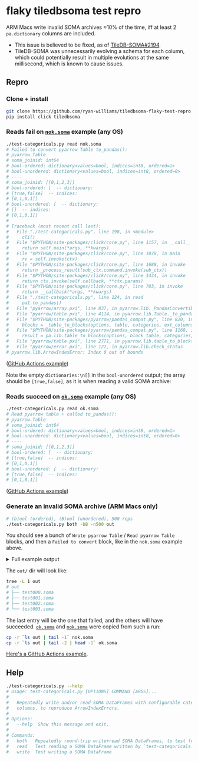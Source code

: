 # flaky tiledbsoma test repro
ARM Macs write invalid SOMA archives ≈10% of the time, iff at least 2 `pa.dictionary` columns are included.

- This issue is believed to be fixed, as of [TileDB-SOMA#2194](https://github.com/single-cell-data/TileDB-SOMA/pull/2194).
- TileDB-SOMA was unnecessarily evolving a schema for each column, which could potentially result in multiple evolutions at the same millisecond, which is known to cause issues.

## Repro

### Clone + install
```bash
git clone https://github.com/ryan-williams/tiledbsoma-flaky-test-repro && cd tiledbsoma-flaky-test-repro
pip install click tiledbsoma
```

### Reads fail on [`nok.soma`] example (any OS)
```bash
./test-categoricals.py read nok.soma
# Failed to convert pyarrow Table to_pandas():
# pyarrow.Table
# soma_joinid: int64
# bool-ordered: dictionary<values=bool, indices=int8, ordered=1>
# bool-unordered: dictionary<values=bool, indices=int8, ordered=0>
# ----
# soma_joinid: [[0,1,2,3]]
# bool-ordered: [  -- dictionary:
# [true,false]  -- indices:
# [0,1,0,1]]
# bool-unordered: [  -- dictionary:
# []  -- indices:
# [0,1,0,1]]
#
# Traceback (most recent call last):
#   File "./test-categoricals.py", line 198, in <module>
#     cli()
#   File "$PYTHON/site-packages/click/core.py", line 1157, in __call__
#     return self.main(*args, **kwargs)
#   File "$PYTHON/site-packages/click/core.py", line 1078, in main
#     rv = self.invoke(ctx)
#   File "$PYTHON/site-packages/click/core.py", line 1688, in invoke
#     return _process_result(sub_ctx.command.invoke(sub_ctx))
#   File "$PYTHON/site-packages/click/core.py", line 1434, in invoke
#     return ctx.invoke(self.callback, **ctx.params)
#   File "$PYTHON/site-packages/click/core.py", line 783, in invoke
#     return __callback(*args, **kwargs)
#   File "./test-categoricals.py", line 124, in read
#     pa1.to_pandas()
#   File "pyarrow/array.pxi", line 837, in pyarrow.lib._PandasConvertible.to_pandas
#   File "pyarrow/table.pxi", line 4114, in pyarrow.lib.Table._to_pandas
#   File "$PYTHON/site-packages/pyarrow/pandas_compat.py", line 820, in table_to_blockmanager
#     blocks = _table_to_blocks(options, table, categories, ext_columns_dtypes)
#   File "$PYTHON/site-packages/pyarrow/pandas_compat.py", line 1168, in _table_to_blocks
#     result = pa.lib.table_to_blocks(options, block_table, categories,
#   File "pyarrow/table.pxi", line 2771, in pyarrow.lib.table_to_blocks
#   File "pyarrow/error.pxi", line 127, in pyarrow.lib.check_status
# pyarrow.lib.ArrowIndexError: Index 0 out of bounds
```

([GitHub Actions example][GHA nok])

Note the empty `dictionaries:\n[]` in the `bool-unordered` output; the array should be `[true,false]`, as it is when reading a valid SOMA archive:

### Reads succeed on [`ok.soma`] example (any OS)
```bash
./test-categoricals.py read ok.soma
# Read pyarrow table + called to_pandas():
# pyarrow.Table
# soma_joinid: int64
# bool-ordered: dictionary<values=bool, indices=int8, ordered=1>
# bool-unordered: dictionary<values=bool, indices=int8, ordered=0>
# ----
# soma_joinid: [[0,1,2,3]]
# bool-ordered: [  -- dictionary:
# [true,false]  -- indices:
# [0,1,0,1]]
# bool-unordered: [  -- dictionary:
# [true,false]  -- indices:
# [0,1,0,1]]
```

([GitHub Actions example][GHA ok])

### Generate an invalid SOMA archive (ARM Macs only)
```bash
# (b)ool (ordered), (B)ool (unordered), 500 reps
./test-categoricals.py both -bB -n500 out
```

You should see a bunch of `Wrote pyarrow Table` / `Read pyarrow Table` blocks, and then a `Failed to convert` block, like in the `nok.soma` example above.

<details><summary>Full example output</summary>

```
Wrote pyarrow Table pyarrow.Table
soma_joinid: int64
bool-ordered: dictionary<values=bool, indices=int8, ordered=1>
bool-unordered: dictionary<values=bool, indices=int8, ordered=0>
----
soma_joinid: [[0,1,2,3]]
bool-ordered: [  -- dictionary:
[true,false]  -- indices:
[0,1,0,1]]
bool-unordered: [  -- dictionary:
[true,false]  -- indices:
[0,1,0,1]]

Read pyarrow table + called to_pandas():
pyarrow.Table
soma_joinid: int64
bool-ordered: dictionary<values=bool, indices=int8, ordered=1>
bool-unordered: dictionary<values=bool, indices=int8, ordered=0>
----
soma_joinid: [[0,1,2,3]]
bool-ordered: [  -- dictionary:
[true,false]  -- indices:
[0,1,0,1]]
bool-unordered: [  -- dictionary:
[true,false]  -- indices:
[0,1,0,1]]

Wrote pyarrow Table pyarrow.Table
soma_joinid: int64
bool-ordered: dictionary<values=bool, indices=int8, ordered=1>
bool-unordered: dictionary<values=bool, indices=int8, ordered=0>
----
soma_joinid: [[0,1,2,3]]
bool-ordered: [  -- dictionary:
[true,false]  -- indices:
[0,1,0,1]]
bool-unordered: [  -- dictionary:
[true,false]  -- indices:
[0,1,0,1]]

Read pyarrow table + called to_pandas():
pyarrow.Table
soma_joinid: int64
bool-ordered: dictionary<values=bool, indices=int8, ordered=1>
bool-unordered: dictionary<values=bool, indices=int8, ordered=0>
----
soma_joinid: [[0,1,2,3]]
bool-ordered: [  -- dictionary:
[true,false]  -- indices:
[0,1,0,1]]
bool-unordered: [  -- dictionary:
[true,false]  -- indices:
[0,1,0,1]]

Wrote pyarrow Table pyarrow.Table
soma_joinid: int64
bool-ordered: dictionary<values=bool, indices=int8, ordered=1>
bool-unordered: dictionary<values=bool, indices=int8, ordered=0>
----
soma_joinid: [[0,1,2,3]]
bool-ordered: [  -- dictionary:
[true,false]  -- indices:
[0,1,0,1]]
bool-unordered: [  -- dictionary:
[true,false]  -- indices:
[0,1,0,1]]

Read pyarrow table + called to_pandas():
pyarrow.Table
soma_joinid: int64
bool-ordered: dictionary<values=bool, indices=int8, ordered=1>
bool-unordered: dictionary<values=bool, indices=int8, ordered=0>
----
soma_joinid: [[0,1,2,3]]
bool-ordered: [  -- dictionary:
[true,false]  -- indices:
[0,1,0,1]]
bool-unordered: [  -- dictionary:
[true,false]  -- indices:
[0,1,0,1]]

Wrote pyarrow Table pyarrow.Table
soma_joinid: int64
bool-ordered: dictionary<values=bool, indices=int8, ordered=1>
bool-unordered: dictionary<values=bool, indices=int8, ordered=0>
----
soma_joinid: [[0,1,2,3]]
bool-ordered: [  -- dictionary:
[true,false]  -- indices:
[0,1,0,1]]
bool-unordered: [  -- dictionary:
[true,false]  -- indices:
[0,1,0,1]]

Failed to convert pyarrow Table to_pandas():
pyarrow.Table
soma_joinid: int64
bool-ordered: dictionary<values=bool, indices=int8, ordered=1>
bool-unordered: dictionary<values=bool, indices=int8, ordered=0>
----
soma_joinid: [[0,1,2,3]]
bool-ordered: [  -- dictionary:
[true,false]  -- indices:
[0,1,0,1]]
bool-unordered: [  -- dictionary:
[]  -- indices:
[0,1,0,1]]


Error on attempt 4: Index 0 out of bounds
Traceback (most recent call last):
  File "./test-categoricals.py", line 192, in <module>
    cli()
  File "$PYTHON/site-packages/click/core.py", line 1157, in __call__
    return self.main(*args, **kwargs)
  File "$PYTHON/site-packages/click/core.py", line 1078, in main
    rv = self.invoke(ctx)
  File "$PYTHON/site-packages/click/core.py", line 1688, in invoke
    return _process_result(sub_ctx.command.invoke(sub_ctx))
  File "$PYTHON/site-packages/click/core.py", line 1434, in invoke
    return ctx.invoke(self.callback, **ctx.params)
  File "$PYTHON/site-packages/click/core.py", line 783, in invoke
    return __callback(*args, **kwargs)
  File "./test-categoricals.py", line 184, in both
    call(read, kwargs, path=out_path)
  File "./test-categoricals.py", line 153, in call
    return fn(
  File "./test-categoricals.py", line 125, in read
    pa1.to_pandas()
  File "pyarrow/array.pxi", line 837, in pyarrow.lib._PandasConvertible.to_pandas
  File "pyarrow/table.pxi", line 4114, in pyarrow.lib.Table._to_pandas
  File "$PYTHON/site-packages/pyarrow/pandas_compat.py", line 820, in table_to_blockmanager
    blocks = _table_to_blocks(options, table, categories, ext_columns_dtypes)
  File "$PYTHON/site-packages/pyarrow/pandas_compat.py", line 1168, in _table_to_blocks
    result = pa.lib.table_to_blocks(options, block_table, categories,
  File "pyarrow/table.pxi", line 2771, in pyarrow.lib.table_to_blocks
  File "pyarrow/error.pxi", line 127, in pyarrow.lib.check_status
pyarrow.lib.ArrowIndexError: Index 0 out of bounds
```
</details>

The `out/` dir will look like:
```bash
tree -L 1 out
# out
# ├── test000.soma
# ├── test001.soma
# ├── test002.soma
# └── test003.soma
```

The last entry will be the one that failed, and the others will have succeeded. [`ok.soma`] and [`nok.soma`] were copied from such a run:

```bash
cp -r `ls out | tail -1` nok.soma
cp -r `ls out | tail -2 | head -1` ok.soma
```

[Here's a GitHub Actions example][GHA write fail].

## Help
```bash
./test-categoricals.py --help
# Usage: test-categoricals.py [OPTIONS] COMMAND [ARGS]...
#
#   Repeatedly write and/or read SOMA DataFrames with configurable categorical
#   columns, to reproduce ArrowIndexErrors.
#
# Options:
#   --help  Show this message and exit.
#
# Commands:
#   both   Repeatedly round-trip write+read SOMA DataFrames, to test for...
#   read   Test reading a SOMA DataFrame written by `test-categoricals.py...
#   write  Test writing a SOMA DataFrame
```

[GHA failure]: https://github.com/ryan-williams/tiledbsoma-flaky-test-repro/actions/runs/8102760527/job/22145939851#step:8:41
[`arm64`]: https://github.com/ryan-williams/tiledbsoma-flaky-test-repro/actions/runs/8102760527/job/22145939851#step:2:5
[GHA nok]: https://github.com/ryan-williams/tiledbsoma-flaky-test-repro/actions/runs/8114003712/job/22178645697#step:9:1
[GHA ok]: https://github.com/ryan-williams/tiledbsoma-flaky-test-repro/actions/runs/8114003712/job/22178645697#step:8:1
[GHA write fail]: https://github.com/ryan-williams/tiledbsoma-flaky-test-repro/actions/runs/8114425951/job/22180026437#step:8:385
[`ok.soma`]: ./ok.soma
[`nok.soma`]: ./nok.soma
